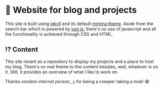 # :star2: Website for blog and projects 

This site is built using [jekyll](http://jekyllrb.com/) and its default [minima theme](https://github.com/jekyll/minima). Aside from the search bar which is powered by [lunr.js](https://lunrjs.com/), there's no use of javascript and all the functionality is achieved through CSS and HTML. 

## :interrobang: Content
This site meant as a repository to display my projects and a place to host my blog. There's no real theme to the content besides, well, whatever is on it. Still, it provides an overview of what I like to work on.  

Thanks _random internet person__ [:skull:](https://www.youtube.com/@SexuaLobster) for being a creeper taking a look! :sweat_smile:
